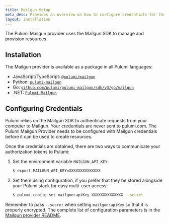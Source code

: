```yaml
---
title: Mailgun Setup
meta_desc: Provides an overview on how to configure credentials for the Pulumi Mailgun Provider.
layout: installation
---
```


The Pulumi Mailgun provider uses the Mailgun SDK to manage and provision resources.

## Installation

The Mailgun provider is available as a package in all Pulumi languages:

* JavaScript/TypeScript: [`@pulumi/mailgun`](https://www.npmjs.com/package/@pulumi/mailgun)
* Python: [`pulumi-mailgun`](https://pypi.org/project/pulumi-mailgun/)
* Go: [`github.com/pulumi/pulumi-mailgun/sdk/v3/go/mailgun`](https://github.com/pulumi/pulumi-mailgun)
* .NET: [`Pulumi.Mailgun`](https://www.nuget.org/packages/Pulumi.Mailgun)

## Configuring Credentials

Pulumi relies on the Mailgun SDK to authenticate requests from your computer to Mailgun. Your credentials are never sent
to pulumi.com.
The Pulumi Mailgun Provider needs to be configured with Mailgun credentials
before it can be used to create resources.

Once the credetials are obtained, there are two ways to communicate your authorization tokens to Pulumi:

1. Set the environment variable `MAILGUN_API_KEY`:

    ```bash
    $ export MAILGUN_API_KEY=XXXXXXXXXXXXXX
    ```

2. Set them using configuration, if you prefer that they be stored alongside your Pulumi stack for easy multi-user access:

    ```bash
    $ pulumi config set mailgun:apiKey XXXXXXXXXXXXXX --secret
    ```

Remember to pass `--secret` when setting `mailgun:apiKey` so that it is properly encrypted. The complete list of
configuration parameters is in the [Mailgun provider README](https://github.com/pulumi/pulumi-mailgun/blob/master/README.md).
